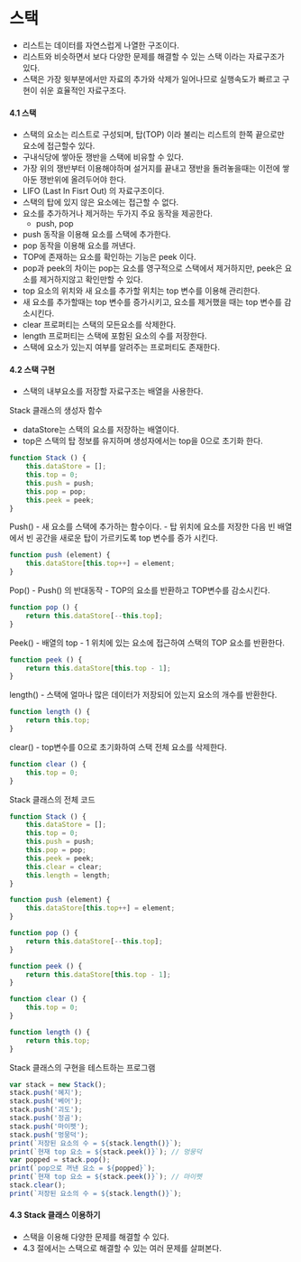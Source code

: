 # 스택
- 리스트는 데이터를 자연스럽게 나열한 구조이다.
- 리스트와 비슷하면서 보다 다양한 문제를 해결할 수 있는 스택 이라는 자료구조가 있다.
- 스택은 가장 윗부분에서만 자료의 추가와 삭제가 일어나므로 실행속도가 빠르고 구현이 쉬운 효율적인 자료구조다.

#### 4.1 스택
- 스택의 요소는 리스트로 구성되며, 탑(TOP) 이라 불리는 리스트의 한쪽 끝으로만 요소에 접근할수 있다.
- 구내식당에 쌓아둔 쟁반을 스택에 비유할 수 있다.
- 가장 위의 쟁반부터 이용해야하며 설거지를 끝내고 쟁반을 돌려놓을때는 이전에 쌓아둔 쟁반위에 올려두어야 한다.
- LIFO (Last In Fisrt Out) 의 자료구조이다.
- 스택의 탑에 있지 않은 요소에는 접근할 수 없다.
- 요소를 추가하거나 제거하는 두가지 주요 동작을 제공한다.
    - push, pop
- push 동작을 이용해 요소를 스택에 추가한다.
- pop 동작을 이용해 요소를 꺼낸다.
- TOP에 존재하는 요소를 확인하는 기능은 peek 이다.
- pop과 peek의 차이는 pop는 요소를 영구적으로 스택에서 제거하지만, peek은 요소를 제거하지않고 확인만할 수 있다.
- top 요소의 위치와 새 요소를 추가할 위치는 top 변수를 이용해 관리한다.
- 새 요소를 추가할때는 top 변수를 증가시키고, 요소를 제거했을 때는 top 변수를 감소시킨다.
- clear 프로퍼티는 스택의 모든요소를 삭제한다.
- length 프로퍼티는 스택에 포함된 요소의 수를 저장한다.
- 스택에 요소가 있는지 여부를 알려주는 프로퍼티도 존재한다.

#### 4.2 스택 구현
- 스택의 내부요소를 저장할 자료구조는 배열을 사용한다.

Stack 클래스의 생성자 함수
- dataStore는 스택의 요소를 저장하는 배열이다.
- top은 스택의 탑 정보를 유지하며 생성자에서는 top을 0으로 초기화 한다.
```javascript
function Stack () {
    this.dataStore = [];
    this.top = 0;
    this.push = push;
    this.pop = pop;
    this.peek = peek;
}
```

Push()
    - 새 요소를 스택에 추가하는 함수이다.
    - 탑 위치에 요소를 저장한 다음 빈 배열에서 빈 공간을 새로운 탑이 가르키도록 top 변수를 증가 시킨다.
```javascript
function push (element) {
    this.dataStore[this.top++] = element;
}
```

Pop()
    - Push() 의 반대동작
    - TOP의 요소를 반환하고 TOP변수를 감소시킨다.
```javascript
function pop () {
    return this.dataStore[--this.top];
}
```

Peek()
    - 배열의 top - 1 위치에 있는 요소에 접근하여 스택의 TOP 요소를 반환한다.
```javascript
function peek () {
    return this.dataStore[this.top - 1];
}
```

length()
    - 스택에 얼마나 많은 데이터가 저장되어 있는지 요소의 개수를 반환한다.
```javascript
function length () {
    return this.top;
}
```

clear()
    - top변수를 0으로 초기화하여 스택 전체 요소를 삭제한다.
```javascript
function clear () {
    this.top = 0;
}
```

Stack 클래스의 전체 코드
```javascript
function Stack () {
    this.dataStore = [];
    this.top = 0;
    this.push = push;
    this.pop = pop;
    this.peek = peek;
    this.clear = clear;
    this.length = length;
}

function push (element) {
    this.dataStore[this.top++] = element;
}

function pop () {
    return this.dataStore[--this.top];
}

function peek () {
    return this.dataStore[this.top - 1];
}

function clear () {
    this.top = 0;
}

function length () {
    return this.top;
} 
```


Stack 클래스의 구현을 테스트하는 프로그램
```javascript
var stack = new Stack();
stack.push('혜지');
stack.push('베어');
stack.push('괴도');
stack.push('정곰');
stack.push('마이펫');
stack.push('멍뭉덕');
print(`저장된 요소의 수 = ${stack.length()}`);
print(`현재 top 요소 = ${stack.peek()}`); // 멍뭉덕
var popped = stack.pop();
print(`pop으로 꺼낸 요소 = ${popped}`);
print(`현재 top 요소 = ${stack.peek()}`); // 마이펫
stack.clear();
print(`저장된 요소의 수 = ${stack.length()}`);
```

#### 4.3 Stack 클래스 이용하기
- 스택을 이용해 다양한 문제를 해결할 수 있다.
- 4.3 절에서는 스택으로 해결할 수 있는 여러 문제를 살펴본다.
